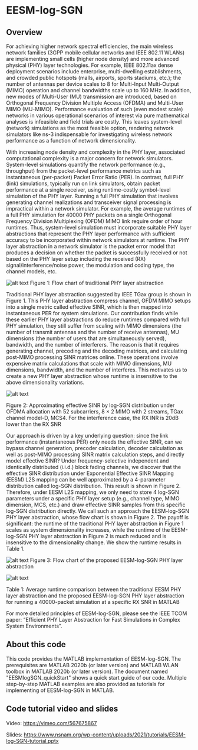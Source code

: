 # EESM-log-SGN
## Overview
For achieving higher network spectral efficiencies, the main wireless network families (3GPP mobile cellular networks and IEEE 802.11 WLANs) are implementing small cells (higher node density) and more advanced physical (PHY) layer technologies. For example, IEEE 802.11ax dense deployment scenarios include enterprise, multi-dwelling establishments, and crowded public hotspots (malls, airports, sports stadiums, etc.); the number of antennas per device scales to 8 for Multi-Input Multi-Output (MIMO) operation and channel bandwidths scale up to 160 MHz. In addition, new modes of Multi-User (MU) transmission are introduced, based on Orthogonal Frequency Division Multiple Access (OFDMA) and Multi-User MIMO (MU-MIMO). Performance evaluation of such (even modest scale) networks in various operational scenarios of interest via pure mathematical analyses is infeasible and field trials are costly. This leaves system-level (network) simulations as the most feasible option, rendering network simulators like ns-3 indispensable for investigating wireless network performance as a function of network dimensionality.

With increasing node density and complexity in the PHY layer, associated computational complexity is a major concern for network simulators. System-level simulations quantify the network performance (e.g., throughput) from the packet-level performance metrics such as instantaneous (per-packet) Packet Error Ratio (PER). In contrast, full PHY (link) simulations, typically run on link simulators, obtain packet performance at a single receiver, using runtime-costly symbol-level simulation of the PHY layer. Running a full PHY simulation that involves generating channel realizations and transceiver signal processing is impractical within a network simulator. For example, the average runtimes of a full PHY simulation for 40000 PHY packets on a single Orthogonal Frequency Division Multiplexing (OFDM) MIMO link require order of hour runtimes. Thus, system-level simulation must incorporate suitable PHY layer abstractions that represent the PHY layer performance with sufficient accuracy to be incorporated within network simulators at runtime. The PHY layer abstraction in a network simulator is the packet error model that produces a decision on whether the packet is successfully received or not based on the PHY layer setup including the received (RX) signal/interference/noise power, the modulation and coding type, the channel models, etc.

![alt text](https://depts.washington.edu/funlab/wp-content/uploads/2021/04/traditionalPhyAbs.png)
Figure 1: Flow chart of traditional PHY layer abstraction

Traditional PHY layer abstraction suggested by IEEE TGax group is shown in Figure 1. This PHY layer abstraction compress channel, OFDM MIMO setups into a single metric called effective SINR, which is then mapped into instantaneous PER for system simulations. Our contribution finds while these earlier PHY layer abstractions do reduce runtimes compared with full PHY simulation, they still suffer from scaling with MIMO dimensions (the number of transmit antennas and the number of receive antennas), MU dimensions (the number of users that are simultaneously served), bandwidth, and the number of interferers. The reason is that it requires generating channel, precoding and the decoding matrices, and calculating post-MIMO processing SINR matrices online. These operations involve expensive matrix calculations that scale with MIMO dimensions, MU dimensions, bandwidth, and the number of interferes. This motivates us to create a new PHY layer abstraction whose runtime is insensitive to the above dimensionality variations.

![alt text](https://depts.washington.edu/funlab/wp-content/uploads/2021/04/validation2.png)

Figure 2: Approximating effective SINR by log-SGN distribution under OFDMA allocation with 52 subcarriers, 8 × 2 MIMO with 2 streams, TGax channel model-D, MCS4. For the interference case, the RX INR is 20dB lower than the RX SNR

Our approach is driven by a key underlying question: since the link performance (instantaneous PER) only needs the effective SINR, can we bypass channel generation, precoder calculation, decoder calculation as well as post-MIMO processing SINR matrix calculation steps, and directly model effective SINR? Under frequency-selective independent and identically distributed (i.i.d.) block fading channels, we discover that the effective SINR distribution under Exponential Effective SINR Mapping (EESM) L2S mapping can be well approximated by a 4-parameter distribution called log-SGN distribution. This result is shown in Figure 2. Therefore, under EESM L2S mapping, we only need to store 4 log-SGN parameters under a specific PHY layer setup (e.g., channel type, MIMO dimension, MCS, etc.) and draw effective SINR samples from this specific log-SGN distribution directly. We call such an approach the EESM-log-SGN PHY layer abstraction, whose flow chart is shown in Figure 2. The payoff is significant: the runtime of the traditional PHY layer abstraction in Figure 1 scales as system dimensionality increases, while the runtime of the EESM-log-SGN PHY layer abstraction in Figure 2 is much reduced and is insensitive to the dimensionality change. We show the runtime results in Table 1.

![alt text](https://depts.washington.edu/funlab/wp-content/uploads/2021/04/EESMlogSGNAbs.png)
Figure 3: Flow chart of the proposed EESM-log-SGN PHY layer abstraction

![alt text](https://depts.washington.edu/funlab/wp-content/uploads/2021/04/runtimeComp2.png)

Table 1: Average runtime comparison between the traditional EESM PHY layer abstraction and the proposed EESM-log-SGN PHY layer abstraction for running a 40000-packet simulation at a specific RX SNR in MATLAB

For more detailed principles of EESM-log-SGN, please see the IEEE TCOM paper: “Efficient PHY Layer Abstraction for Fast Simulations in Complex System Environments”. 

## About this code
This code provides the MATLAB implementation of EESM-log-SGN. The prerequisites are MATLAB 2020b (or later version) and MATLAB WLAN toolbox in MATLAB 2020b (or later version). The document named "EESMlogSGN_quickStart" shows a quick start guide of our code. Multiple step-by-step MATLAB examples are also provided as tutorials for implementing of EESM-log-SGN in MATLAB.

## Code tutorial video and slides
Video: https://vimeo.com/567675867

Slides: https://www.nsnam.org/wp-content/uploads/2021/tutorials/EESM-log-SGN-tutorial.pptx

